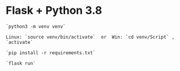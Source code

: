 # Flask + Python 3.8

    `python3 -m venv venv`

    Linux: `source venv/bin/activate`  or  Win: `cd venv/Script` , `activate`

    `pip install -r requirements.txt`

    `flask run`
